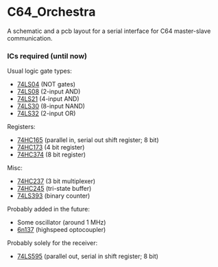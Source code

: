# C64_Orchestra
A schematic and a pcb layout for a serial interface for C64 master-slave communication.

### ICs required (until now) ###

Usual logic gate types:
- [74LS04](https://github.com/keksklauer4/C64_Orchestra/blob/master/docs/74LS04.pdf) (NOT gates)
- [74LS08](https://github.com/keksklauer4/C64_Orchestra/blob/master/docs/74LS08.pdf) (2-input AND)
- [74LS21](https://github.com/keksklauer4/C64_Orchestra/blob/master/docs/74LS21.pdf) (4-input AND)
- [74LS30](https://github.com/keksklauer4/C64_Orchestra/blob/master/docs/74LS30.pdf) (8-input NAND)
- [74LS32](https://github.com/keksklauer4/C64_Orchestra/blob/master/docs/74LS32.pdf) (2-input OR)

Registers:
- [74HC165](https://github.com/keksklauer4/C64_Orchestra/blob/master/docs/74LS165.pdf) (parallel in, serial out shift register; 8 bit)
- [74HC173](https://github.com/keksklauer4/C64_Orchestra/blob/master/docs/74LS173.pdf) (4 bit register)
- [74HC374](https://github.com/keksklauer4/C64_Orchestra/blob/master/docs/74LS374.pdf) (8 bit register)

Misc:
- [74HC237](https://github.com/keksklauer4/C64_Orchestra/blob/master/docs/74HC237.pdf) (3 bit multiplexer)
- [74HC245](https://github.com/keksklauer4/C64_Orchestra/blob/master/docs/74LS245.pdf) (tri-state buffer)
- [74LS393](https://github.com/keksklauer4/C64_Orchestra/blob/master/docs/74LS393.PDF) (binary counter)

Probably added in the future:
- Some oscillator (around 1 MHz)
- [6n137](https://github.com/keksklauer4/C64_Orchestra/blob/master/docs/6n137.pdf) (highspeed optocoupler)


Probably solely for the receiver:
- [74LS595]() (parallel out, serial in shift register; 8 bit)
